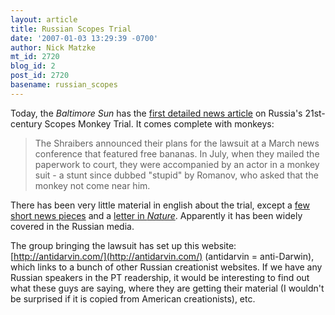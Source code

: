 ```yaml
---
layout: article
title: Russian Scopes Trial
date: '2007-01-03 13:29:39 -0700'
author: Nick Matzke
mt_id: 2720
blog_id: 2
post_id: 2720
basename: russian_scopes
---
```

Today, the _Baltimore Sun_ has the [first detailed news article](http://www.baltimoresun.com/news/health/bal-te.darwin03jan03,0,6505374.story?coll=bal-health-headlines) on Russia's 21st-century Scopes Monkey Trial.  It comes complete with monkeys:

> The Shraibers announced their plans for the lawsuit at a March news conference that featured free bananas. In July, when they mailed the paperwork to court, they were accompanied by an actor in a monkey suit - a stunt since dubbed "stupid" by Romanov, who asked that the monkey not come near him.

There has been very little material in english about the trial, except a [few short news pieces](/archives/2006/10/here-it-comeseu.html) and a [letter in _Nature_](http://www.nature.com/nature/journal/v444/n7117/full/444265c.html).  Apparently it has been widely covered in the Russian media.

The group bringing the lawsuit has set up this website: [http://antidarvin.com/](http://antidarvin.com/) (antidarvin = anti-Darwin), which links to a bunch of other Russian creationist websites.  If we have any Russian speakers in the PT readership, it would be interesting to find out what these guys are saying, where they are getting their material (I wouldn't be surprised if it is copied from American creationists), etc.
